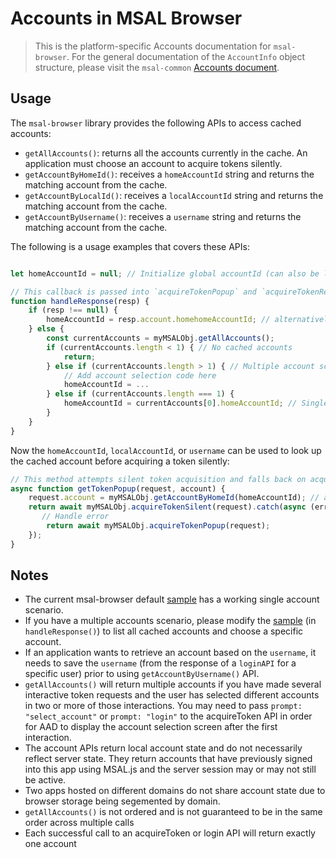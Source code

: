 # Accounts in MSAL Browser

> This is the platform-specific Accounts documentation for `msal-browser`. For the general documentation of the `AccountInfo` object structure, please visit the `msal-common` [Accounts document](../../msal-common/docs/Accounts.md).

## Usage

The `msal-browser` library provides the following APIs to access cached accounts:

* `getAllAccounts()`: returns all the accounts currently in the cache. An application must choose an account to acquire tokens silently.
* `getAccountByHomeId()`: receives a `homeAccountId` string and returns the matching account from the cache.
* `getAccountByLocalId()`: receives a `localAccountId` string and returns the matching account from the cache.
* `getAccountByUsername()`: receives a `username` string and returns the matching account from the cache.

The following is a usage examples that covers these APIs:

```javascript

let homeAccountId = null; // Initialize global accountId (can also be localAccountId or username) used for account lookup later, ideally stored in app state

// This callback is passed into `acquireTokenPopup` and `acquireTokenRedirect` to handle the interactive auth response
function handleResponse(resp) {
    if (resp !== null) {
        homeAccountId = resp.account.homehomeAccountId; // alternatively: resp.account.homehomeAccountId or resp.account.username
    } else {
        const currentAccounts = myMSALObj.getAllAccounts();
        if (currentAccounts.length < 1) { // No cached accounts
            return;
        } else if (currentAccounts.length > 1) { // Multiple account scenario
            // Add account selection code here
            homeAccountId = ...
        } else if (currentAccounts.length === 1) {
            homeAccountId = currentAccounts[0].homeAccountId; // Single account scenario
        }
    }
}
```

Now the `homeAccountId`, `localAccountId`, or `username` can be used to look up the cached account before acquiring a token silently:

```javascript
// This method attempts silent token acquisition and falls back on acquireTokenPopup
async function getTokenPopup(request, account) {
    request.account = myMSALObj.getAccountByHomeId(homeAccountId); // alternatively: myMSALObj.getAccountByLocalId(localAccountId) or myMSALObj.getAccountByUsername(username) 
    return await myMSALObj.acquireTokenSilent(request).catch(async (error) => {
       // Handle error
        return await myMSALObj.acquireTokenPopup(request);
    });
}
```

## Notes

* The current msal-browser default [sample](../../../samples/msal-browser-samples/VanillaJSTestApp2.0) has a working single account scenario.
* If you have a multiple accounts scenario, please modify the [sample](../../../samples/msal-browser-samples/VanillaJSTestApp2.0/app/default/auth.js) (in `handleResponse()`) to list all cached accounts and choose a specific account.
* If an application wants to retrieve an account based on the `username`, it needs to save the `username` (from the response of a `loginAPI` for a specific user) prior to using `getAccountByUsername()` API.
* `getAllAccounts()` will return multiple accounts if you have made several interactive token requests and the user has selected different accounts in two or more of those interactions. You may need to pass `prompt: "select_account"` or `prompt: "login"` to the acquireToken API in order for AAD to display the account selection screen after the first interaction.
* The account APIs return local account state and do not necessarily reflect server state. They return accounts that have previously signed into this app using MSAL.js and the server session may or may not still be active.
* Two apps hosted on different domains do not share account state due to browser storage being segemented by domain.
* `getAllAccounts()` is not ordered and is not guaranteed to be in the same order across multiple calls
* Each successful call to an acquireToken or login API will return exactly one account
